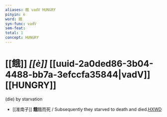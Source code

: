 ```yaml
---
aliases: 餓 vadV HUNGRY
pinyin: è
word: 餓
syn-func: vadV
sem-feat: 
total: 1
concept: HUNGRY 
---
```

# [[餓]] *[[è]]*  [[uuid-2a0ded86-3b04-4488-bb7a-3efccfa35844|vadV]] [[HUNGRY]]
(die) by starvation
 - [[淮南子]] **餓**餓而死 / Subsequently they starved to death and died.[HXWD](https://hxwd.org/textview.html?location=KR3j0010_tls_013-23a.44)
